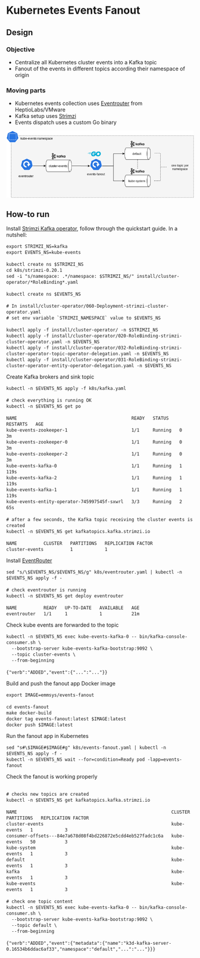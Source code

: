 # Kubernetes Events Fanout

## Design

### Objective
- Centralize all Kubernetes cluster events into a Kafka topic
- Fanout of the events in different topics according their namespace of origin

### Moving parts
- Kubernetes events collection uses [Eventrouter](https://github.com/heptiolabs/eventrouter) from HeptioLabs/VMware
- Kafka setup uses [Strimzi](https://strimzi.io/)
- Events dispatch uses a custom Go binary

![Solution diagram](doc/k8s-events.png)

## How-to run

Install [Strimzi Kafka operator](https://strimzi.io/docs/operators/0.20.1/quickstart.html), follow through the
quickstart guide. In a nutshell:

```shell script
export STRIMZI_NS=kafka
export EVENTS_NS=kube-events

kubectl create ns $STRIMZI_NS
cd k8s/strimzi-0.20.1
sed -i "s/namespace: .*/namespace: $STRIMZI_NS/" install/cluster-operator/*RoleBinding*.yaml

kubectl create ns $EVENTS_NS

# In install/cluster-operator/060-Deployment-strimzi-cluster-operator.yaml
# set env variable `STRIMZI_NAMESPACE` value to $EVENTS_NS

kubectl apply -f install/cluster-operator/ -n $STRIMZI_NS
kubectl apply -f install/cluster-operator/020-RoleBinding-strimzi-cluster-operator.yaml -n $EVENTS_NS
kubectl apply -f install/cluster-operator/032-RoleBinding-strimzi-cluster-operator-topic-operator-delegation.yaml -n $EVENTS_NS
kubectl apply -f install/cluster-operator/031-RoleBinding-strimzi-cluster-operator-entity-operator-delegation.yaml -n $EVENTS_NS
```

Create Kafka brokers and sink topic
```shell script
kubectl -n $EVENTS_NS apply -f k8s/kafka.yaml

# check everything is running OK
kubectl -n $EVENTS_NS get po

NAME                                           READY   STATUS    RESTARTS   AGE
kube-events-zookeeper-1                        1/1     Running   0          3m
kube-events-zookeeper-0                        1/1     Running   0          3m
kube-events-zookeeper-2                        1/1     Running   0          3m
kube-events-kafka-0                            1/1     Running   1          119s
kube-events-kafka-2                            1/1     Running   1          119s
kube-events-kafka-1                            1/1     Running   1          119s
kube-events-entity-operator-745997545f-sxwrl   3/3     Running   2          65s

# after a few seconds, the Kafka topic receiving the cluster events is created
kubectl -n $EVENTS_NS get kafkatopics.kafka.strimzi.io

NAME          CLUSTER   PARTITIONS   REPLICATION FACTOR
cluster-events          1            1
```

Install [EventRouter](https://github.com/heptiolabs/eventrouter)
```shell script 
sed "s/\$EVENTS_NS/$EVENTS_NS/g" k8s/eventrouter.yaml | kubectl -n $EVENTS_NS apply -f -

# check eventrouter is running
kubectl -n $EVENTS_NS get deploy eventrouter

NAME          READY   UP-TO-DATE   AVAILABLE   AGE
eventrouter   1/1     1            1           21m
```

Check kube events are forwarded to the topic
```shell script
kubectl -n $EVENTS_NS exec kube-events-kafka-0 -- bin/kafka-console-consumer.sh \
  --bootstrap-server kube-events-kafka-bootstrap:9092 \
  --topic cluster-events \
  --from-beginning

{"verb":"ADDED","event":{"...":"..."}}

```

Build and push the fanout app Docker image
```
export IMAGE=emmsys/events-fanout

cd events-fanout
make docker-build
docker tag events-fanout:latest $IMAGE:latest
docker push $IMAGE:latest
```

Run the fanout app in Kubernetes
```
sed "s#\$IMAGE#$IMAGE#g" k8s/events-fanout.yaml | kubectl -n $EVENTS_NS apply -f -
kubectl -n $EVENTS_NS wait --for=condition=Ready pod -lapp=events-fanout
```

Check the fanout is working properly
```

# checks new topics are created
kubectl -n $EVENTS_NS get kafkatopics.kafka.strimzi.io

NAME                                                          CLUSTER       PARTITIONS   REPLICATION FACTOR
cluster-events                                                kube-events   1            3
consumer-offsets---84e7a678d08f4bd226872e5cdd4eb527fadc1c6a   kube-events   50           3
kube-system                                                   kube-events   1            3
default                                                       kube-events   1            3
kafka                                                         kube-events   1            3
kube-events                                                   kube-events   1            3

# check one topic content
kubectl -n $EVENTS_NS exec kube-events-kafka-0 -- bin/kafka-console-consumer.sh \
  --bootstrap-server kube-events-kafka-bootstrap:9092 \
  --topic default \
  --from-beginning

{"verb":"ADDED","event":{"metadata":{"name":"k3d-kafka-server-0.16534b6ddac6af33","namespace":"default","...":"..."}}}
```